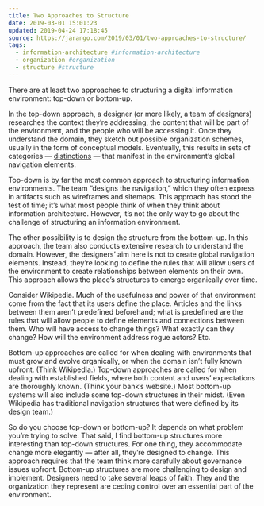 ```yaml
---
title: Two Approaches to Structure
date: 2019-03-01 15:01:23
updated: 2019-04-24 17:18:45
source: https://jarango.com/2019/03/01/two-approaches-to-structure/
tags:
  - information-architecture #information-architecture
  - organization #organization
  - structure #structure
---
```

There are at least two approaches to structuring a digital information environment: top-down or bottom-up.

In the top-down approach, a designer (or more likely, a team of designers) researches the context they’re addressing, the content that will be part of the environment, and the people who will be accessing it. Once they understand the domain, they sketch out possible organization schemes, usually in the form of conceptual models. Eventually, this results in sets of categories — [distinctions][1] — that manifest in the environment’s global navigation elements.

Top-down is by far the most common approach to structuring information environments. The team “designs the navigation,” which they often express in artifacts such as wireframes and sitemaps. This approach has stood the test of time; it’s what most people think of when they think about information architecture. However, it’s not the only way to go about the challenge of structuring an information environment.

The other possibility is to design the structure from the bottom-up. In this approach, the team also conducts extensive research to understand the domain. However, the designers’ aim here is not to create global navigation elements. Instead, they’re looking to define the rules that will allow users of the environment to create relationships between elements on their own. This approach allows the place’s structures to emerge organically over time.

Consider Wikipedia. Much of the usefulness and power of that environment come from the fact that its users define the place. Articles and the links between them aren’t predefined beforehand; what is predefined are the rules that will allow people to define elements and connections between them. Who will have access to change things? What exactly can they change? How will the environment address rogue actors? Etc.

Bottom-up approaches are called for when dealing with environments that must grow and evolve organically, or when the domain isn’t fully known upfront. (Think Wikipedia.) Top-down approaches are called for when dealing with established fields, where both content and users’ expectations are thoroughly known. (Think your bank’s website.) Most bottom-up systems will also include some top-down structures in their midst. (Even Wikipedia has traditional navigation structures that were defined by its design team.)

So do you choose top-down or bottom-up? It depends on what problem you’re trying to solve. That said, I find bottom-up structures more interesting than top-down structures. For one thing, they accommodate change more elegantly — after all, they’re designed to change. This approach requires that the team think more carefully about governance issues upfront. Bottom-up structures are more challenging to design and implement. Designers need to take several leaps of faith. They and the organization they represent are ceding control over an essential part of the environment.

[1]: https://jarango.com/2018/07/12/establishing-meaningful-distinctions/